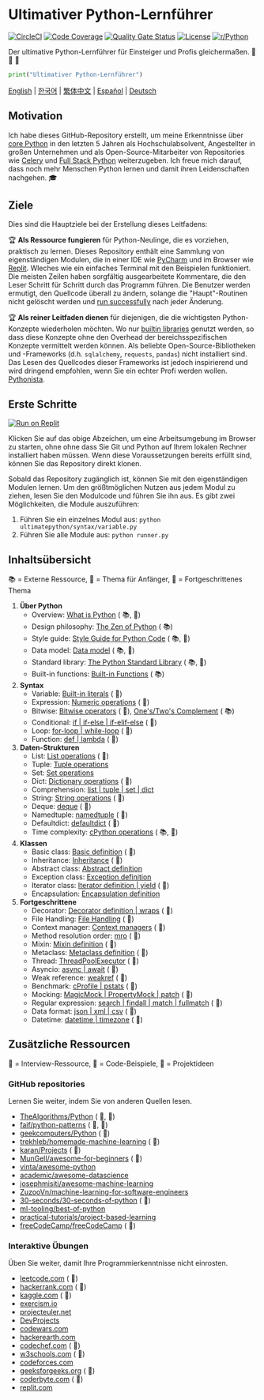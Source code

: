 # Ultimativer Python-Lernführer

[![CircleCI](https://img.shields.io/circleci/build/github/huangsam/ultimate-python)](https://circleci.com/gh/huangsam/ultimate-python)
[![Code Coverage](https://img.shields.io/codecov/c/github/huangsam/ultimate-python)](https://codecov.io/gh/huangsam/ultimate-python)
[![Quality Gate Status](https://img.shields.io/sonar/quality_gate/huangsam_ultimate-python?server=https%3A%2F%2Fsonarcloud.io)](https://sonarcloud.io/dashboard?id=huangsam_ultimate-python)
[![License](https://img.shields.io/github/license/huangsam/ultimate-python)](https://github.com/huangsam/ultimate-python/blob/master/LICENSE)
[![r/Python](https://img.shields.io/reddit/subreddit-subscribers/Python)](https://www.reddit.com/r/Python/comments/inllmf/ultimate_python_study_guide/)

Der ultimative Python-Lernführer für Einsteiger und Profis gleichermaßen. :snake: :snake: :snake:

```python
print("Ultimativer Python-Lernführer")
```

[English](README.md) |
[한국어](README.ko.md) |
[繁体中文](README.zh_tw.md) |
[Español](README.es.md) |
[Deutsch](README.de.md)

## Motivation

Ich habe dieses GitHub-Repository erstellt, um meine Erkenntnisse über [core Python](https://www.python.org/)
in den letzten 5 Jahren als Hochschulabsolvent, Angestellter in
großen Unternehmen und als Open-Source-Mitarbeiter von Repositories wie
[Celery](https://github.com/celery/celery) und
[Full Stack Python](https://github.com/mattmakai/fullstackpython.com) weiterzugeben.
Ich freue mich darauf, dass noch mehr Menschen Python lernen und damit ihren Leidenschaften nachgehen. :mortar_board:

## Ziele

Dies sind die Hauptziele bei der Erstellung dieses Leitfadens:

:trophy: **Als Ressource fungieren** für Python-Neulinge, die es vorziehen, praktisch zu lernen.
Dieses Repository enthält eine Sammlung von eigenständigen Modulen, die in einer IDE
wie [PyCharm](https://www.jetbrains.com/pycharm/) und im Browser wie
[Replit](https://replit.com/languages/python3). Wleches wie ein einfaches Terminal 
mit den Beispielen funktioniert. Die meisten Zeilen haben sorgfältig ausgearbeitete Kommentare, die den Leser
Schritt für Schritt durch das Programm führen. Die Benutzer werden ermutigt, den
Quellcode überall zu ändern, solange die "Haupt"-Routinen nicht gelöscht werden und
[run successfully](runner.py) nach jeder Änderung.

:trophy: **Als reiner Leitfaden dienen** für diejenigen, die die wichtigsten Python-Konzepte wiederholen möchten.
Wo nur [builtin libraries](https://docs.python.org/3/library/) genutzt werden, so dass
diese Konzepte ohne den Overhead der bereichsspezifischen Konzepte vermittelt werden können. Als
beliebte Open-Source-Bibliotheken und -Frameworks (d.h. `sqlalchemy`, `requests`,
`pandas`) nicht installiert sind. Das Lesen des Quellcodes dieser Frameworks ist jedoch
inspirierend und wird dringend empfohlen, wenn Sie ein echter Profi werden wollen.
[Pythonista](https://www.urbandictionary.com/define.php?term=pythonista).

## Erste Schritte

[![Run on Replit](https://replit.com/badge/github/huangsam/ultimate-python)](https://replit.com/github/huangsam/ultimate-python)

Klicken Sie auf das obige Abzeichen, um eine Arbeitsumgebung im Browser zu starten, ohne
ohne dass Sie Git und Python auf Ihrem lokalen Rechner installiert haben müssen. Wenn diese Voraussetzungen
bereits erfüllt sind, können Sie das Repository direkt klonen.

Sobald das Repository zugänglich ist, können Sie mit den eigenständigen
Modulen lernen. Um den größtmöglichen Nutzen aus jedem Modul zu ziehen, lesen Sie den Modulcode und führen Sie ihn aus.
Es gibt zwei Möglichkeiten, die Module auszuführen:

1. Führen Sie ein einzelnes Modul aus: `python ultimatepython/syntax/variable.py`
2. Führen Sie alle Module aus: `python runner.py`

## Inhaltsübersicht

:books: = Externe Ressource,
:cake: = Thema für Anfänger,
:exploding_head: = Fortgeschrittenes Thema

1. **Über Python**
    - Overview: [What is Python](https://github.com/trekhleb/learn-python/blob/master/src/getting_started/what_is_python.md) ( :books:, :cake:)
    - Design philosophy: [The Zen of Python](https://www.python.org/dev/peps/pep-0020/) ( :books:)
    - Style guide: [Style Guide for Python Code](https://www.python.org/dev/peps/pep-0008/) ( :books:, :exploding_head:)
    - Data model: [Data model](https://docs.python.org/3/reference/datamodel.html) ( :books:, :exploding_head:)
    - Standard library: [The Python Standard Library](https://docs.python.org/3/library/) ( :books:, :exploding_head:)
    - Built-in functions: [Built-in Functions](https://docs.python.org/3/library/functions.html) ( :books:)
2. **Syntax**
    - Variable: [Built-in literals](ultimatepython/syntax/variable.py) ( :cake:)
    - Expression: [Numeric operations](ultimatepython/syntax/expression.py) ( :cake:)
    - Bitwise: [Bitwise operators](ultimatepython/syntax/bitwise.py) ( :cake:), [One's/Two's Complement](https://www.geeksforgeeks.org/difference-between-1s-complement-representation-and-2s-complement-representation-technique/) ( :books:)
    - Conditional: [if | if-else | if-elif-else](ultimatepython/syntax/conditional.py) ( :cake:)
    - Loop: [for-loop | while-loop](ultimatepython/syntax/loop.py) ( :cake:)
    - Function: [def | lambda](ultimatepython/syntax/function.py) ( :cake:)
3. **Daten-Strukturen**
    - List: [List operations](ultimatepython/data_structures/list.py) ( :cake:)
    - Tuple: [Tuple operations](ultimatepython/data_structures/tuple.py)
    - Set: [Set operations](ultimatepython/data_structures/set.py)
    - Dict: [Dictionary operations](ultimatepython/data_structures/dict.py) ( :cake:) 
    - Comprehension: [list | tuple | set | dict](ultimatepython/data_structures/comprehension.py)
    - String: [String operations](ultimatepython/data_structures/string.py) ( :cake:)
    - Deque: [deque](ultimatepython/data_structures/deque.py) ( :exploding_head:)
    - Namedtuple: [namedtuple](ultimatepython/data_structures/namedtuple.py) ( :exploding_head:)
    - Defaultdict: [defaultdict](ultimatepython/data_structures/defaultdict.py) ( :exploding_head:)
    - Time complexity: [cPython operations](https://wiki.python.org/moin/TimeComplexity) ( :books:, :exploding_head:)
4. **Klassen**
    - Basic class: [Basic definition](ultimatepython/classes/basic_class.py) ( :cake:)
    - Inheritance: [Inheritance](ultimatepython/classes/inheritance.py) ( :cake:)
    - Abstract class: [Abstract definition](ultimatepython/classes/abstract_class.py)
    - Exception class: [Exception definition](ultimatepython/classes/exception_class.py)
    - Iterator class: [Iterator definition | yield](ultimatepython/classes/iterator_class.py) ( :exploding_head:)
    - Encapsulation: [Encapsulation definition](ultimatepython/classes/encapsulation.py)
5. **Fortgeschrittene**
    - Decorator: [Decorator definition | wraps](ultimatepython/advanced/decorator.py) ( :exploding_head:)
    - File Handling: [File Handling](ultimatepython/advanced/file_handling.py) ( :exploding_head:)
    - Context manager: [Context managers](ultimatepython/advanced/context_manager.py) ( :exploding_head:)
    - Method resolution order: [mro](ultimatepython/advanced/mro.py) ( :exploding_head:)
    - Mixin: [Mixin definition](ultimatepython/advanced/mixin.py) ( :exploding_head:)
    - Metaclass: [Metaclass definition](ultimatepython/advanced/meta_class.py) ( :exploding_head:)
    - Thread: [ThreadPoolExecutor](ultimatepython/advanced/thread.py) ( :exploding_head:)
    - Asyncio: [async | await](ultimatepython/advanced/async.py) ( :exploding_head:)
    - Weak reference: [weakref](ultimatepython/advanced/weak_ref.py) ( :exploding_head:)
    - Benchmark: [cProfile | pstats](ultimatepython/advanced/benchmark.py) ( :exploding_head:)
    - Mocking: [MagicMock | PropertyMock | patch](ultimatepython/advanced/mocking.py) ( :exploding_head:)
    - Regular expression: [search | findall | match | fullmatch](ultimatepython/advanced/regex.py) ( :exploding_head:)
    - Data format: [json | xml | csv](ultimatepython/advanced/data_format.py) ( :exploding_head:)
    - Datetime: [datetime | timezone](ultimatepython/advanced/date_time.py) ( :exploding_head:)

## Zusätzliche Ressourcen

:necktie: = Interview-Ressource,
:test_tube: = Code-Beispiele,
:brain: = Projektideen

### GitHub repositories

Lernen Sie weiter, indem Sie von anderen Quellen lesen.

- [TheAlgorithms/Python](https://github.com/TheAlgorithms/Python) ( :necktie:, :test_tube:)
- [faif/python-patterns](https://github.com/faif/python-patterns) ( :necktie:, :test_tube:)
- [geekcomputers/Python](https://github.com/geekcomputers/Python) ( :test_tube:)
- [trekhleb/homemade-machine-learning](https://github.com/trekhleb/homemade-machine-learning) ( :test_tube:)
- [karan/Projects](https://github.com/karan/Projects) ( :brain:)
- [MunGell/awesome-for-beginners](https://github.com/MunGell/awesome-for-beginners) ( :brain:)
- [vinta/awesome-python](https://github.com/vinta/awesome-python)
- [academic/awesome-datascience](https://github.com/academic/awesome-datascience)
- [josephmisiti/awesome-machine-learning](https://github.com/josephmisiti/awesome-machine-learning)
- [ZuzooVn/machine-learning-for-software-engineers](https://github.com/ZuzooVn/machine-learning-for-software-engineers)
- [30-seconds/30-seconds-of-python](https://github.com/30-seconds/30-seconds-of-python) ( :test_tube:)
- [ml-tooling/best-of-python](https://github.com/ml-tooling/best-of-python)
- [practical-tutorials/project-based-learning](https://github.com/practical-tutorials/project-based-learning#python)
- [freeCodeCamp/freeCodeCamp](https://github.com/freeCodeCamp/freeCodeCamp) ( :necktie:)

### Interaktive Übungen

Üben Sie weiter, damit Ihre Programmierkenntnisse nicht einrosten.

- [leetcode.com](https://leetcode.com/) ( :necktie:)
- [hackerrank.com](https://www.hackerrank.com/) ( :necktie:)
- [kaggle.com](https://www.kaggle.com/) ( :brain:)
- [exercism.io](https://exercism.io/)
- [projecteuler.net](https://projecteuler.net/)
- [DevProjects](https://www.codementor.io/projects/python)
- [codewars.com](https://www.codewars.com/)
- [hackerearth.com](https://www.hackerearth.com/)
- [codechef.com](https://www.codechef.com/) ( :necktie:)
- [w3schools.com](https://www.w3schools.com/python/) ( :brain:)
- [codeforces.com](https://codeforces.com/)
- [geeksforgeeks.org](https://www.geeksforgeeks.org/) ( :necktie:)
- [coderbyte.com](https://www.coderbyte.com/) ( :necktie:)
- [replit.com](https://replit.com/)
